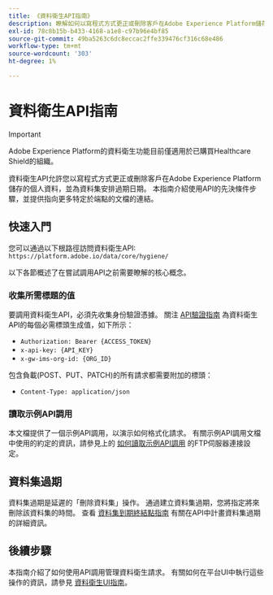 ```yaml
---
title: 《資料衛生API指南》
description: 瞭解如何以寫程式方式更正或刪除客戶在Adobe Experience Platform儲存的個人資料。
exl-id: 78c8b15b-b433-4168-a1e8-c97b96e4bf85
source-git-commit: 49ba5263c6dc8eccac2ffe339476cf316c68e486
workflow-type: tm+mt
source-wordcount: '303'
ht-degree: 1%

---
```


# 資料衛生API指南

>[!IMPORTANT]
>
>Adobe Experience Platform的資料衛生功能目前僅適用於已購買Healthcare Shield的組織。

資料衛生API允許您以寫程式方式更正或刪除客戶在Adobe Experience Platform儲存的個人資料，並為資料集安排過期日期。 本指南介紹使用API的先決條件步驟，並提供指向更多特定於端點的文檔的連結。

## 快速入門

您可以通過以下根路徑訪問資料衛生API: `https://platform.adobe.io/data/core/hygiene/`

以下各節概述了在嘗試調用API之前需要瞭解的核心概念。

### 收集所需標題的值

要調用資料衛生API，必須先收集身份驗證憑據。 關注 [API驗證指南](../../landing/api-authentication.md) 為資料衛生API的每個必需標頭生成值，如下所示：

* `Authorization: Bearer {ACCESS_TOKEN}`
* `x-api-key: {API_KEY}`
* `x-gw-ims-org-id: {ORG_ID}`

包含負載(POST、PUT、PATCH)的所有請求都需要附加的標頭：

* `Content-Type: application/json`

### 讀取示例API調用

本文檔提供了一個示例API調用，以演示如何格式化請求。 有關示例API調用文檔中使用的約定的資訊，請參見上的 [如何讀取示例API調用](../../landing/api-guide.md#sample-api) 的FTP伺服器連接設定。

<!-- ## Work orders

A work order is a representation of a data hygiene task that deletes consumer identities from a specific dataset or all datasets. See the [work order endpoint guide](./workorder.md) for details on working with work orders in the API. -->

## 資料集過期

資料集過期是延遲的「刪除資料集」操作。 通過建立資料集過期，您將指定將來刪除該資料集的時間。 查看 [資料集到期終結點指南](./dataset-expiration.md) 有關在API中計畫資料集過期的詳細資訊。

## 後續步驟

本指南介紹了如何使用API調用管理資料衛生請求。 有關如何在平台UI中執行這些操作的資訊，請參見 [資料衛生UI指南](../ui/overview.md)。
